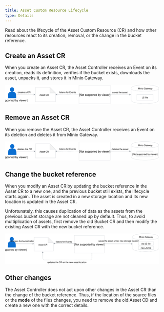 ```yaml
---
title: Asset Custom Resource Lifecycle
type: Details
---
```


Read about the lifecycle of the Asset Custom Resource (CR) and how other resources react to its creation, removal, or the change in the bucket reference.

## Create an Asset CR

When you create an Asset CR, the Asset Controller receives an Event on its creation, reads its definition, verifies if the bucket exists, downloads the asset, unpacks it, and stores it in Minio Gateway.

![](assets/create-asset.svg)

## Remove an Asset CR

When you remove the Asset CR, the Asset Controller receives an Event on its deletion and deletes it from Minio Gateway.

![](assets/delete-asset.svg)

## Change the bucket reference

When you modify an Asset CR by updating the bucket reference in the Asset CR to a new one, and the previous bucket still exists, the lifecycle starts again. The asset is created in a new storage location and its new location is updated in the Asset CR.

Unfortunately, this causes duplication of data as the assets from the previous bucket storage are not cleaned up by default. Thus, to avoid multiplication of assets, first remove the old Bucket CR and then modify the existing Asset CR with the new bucket reference.

![](assets/modify-asset.svg)

## Other changes

The Asset Controller does not act upon other changes in the Asset CR than the change of the bucket reference. Thus, if the location of the source files or the **mode** of the files changes, you need to remove the old Asset CD and create a new one with the correct details.
